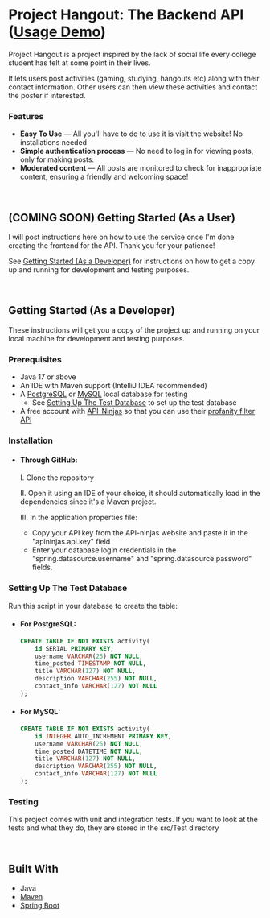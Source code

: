# Project Hangout: The Backend API ([Usage Demo](USAGEDEMO.md))

Project Hangout is a project inspired by the lack of social life every college student has felt at some point in their lives.

It lets users post activities (gaming, studying, hangouts etc) along with their contact information. Other users can then view these activities and contact the poster if interested.

### Features
* **Easy To Use** — All you'll have to do to use it is visit the website! No installations needed
* **Simple authentication process** — No need to log in for viewing posts, only for making posts.
* **Moderated content** — All posts are monitored to check for inappropriate content, ensuring a friendly and welcoming space!
<br>

## (COMING SOON) Getting Started (As a User)

I will post instructions here on how to use the service once I'm done creating the frontend for the API. Thank you for your patience!

See [Getting Started (As a Developer)](#getting-started-as-a-developer) for instructions on how to get a copy up and running for development and testing purposes.

<br>

## Getting Started (As a Developer)

These instructions will get you a copy of the project up and running on your local machine for development and testing purposes. 

### Prerequisites
* Java 17 or above
* An IDE with Maven support (IntelliJ IDEA recommended)
* A [PostgreSQL](https://www.w3schools.com/postgresql/postgresql_install.php) or [MySQL](https://www.geeksforgeeks.org/how-to-install-mysql-in-windows/) local database for testing
  * See [Setting Up The Test Database](#setting-up-the-test-database) to set up the test database
* A free account with [API-Ninjas](https://api-ninjas.com/) so that you can use their [profanity filter API](https://api-ninjas.com/api/profanityfilter)

### Installation

* #### Through GitHub:
    I. Clone the repository
  
    II. Open it using an IDE of your choice, it should automatically load in the dependencies since it's a Maven project.

    III. In the application.properties file:
  * Copy your API key from the API-ninjas website and paste it in the "apininjas.api.key" field
  * Enter your database login credentials in the "spring.datasource.username" and "spring.datasource.password" fields.


### Setting Up The Test Database
Run this script in your database to create the table:

* #### For PostgreSQL:
  ```sql
  CREATE TABLE IF NOT EXISTS activity(
      id SERIAL PRIMARY KEY,
      username VARCHAR(25) NOT NULL,
      time_posted TIMESTAMP NOT NULL,
      title VARCHAR(127) NOT NULL,
      description VARCHAR(255) NOT NULL,
      contact_info VARCHAR(127) NOT NULL
  );
  ```

* #### For MySQL:
  ```sql
  CREATE TABLE IF NOT EXISTS activity(
      id INTEGER AUTO_INCREMENT PRIMARY KEY,
      username VARCHAR(25) NOT NULL,
      time_posted DATETIME NOT NULL,
      title VARCHAR(127) NOT NULL,
      description VARCHAR(255) NOT NULL,
      contact_info VARCHAR(127) NOT NULL
  );
  ```

### Testing

This project comes with unit and integration tests. If you want to look at the tests and what they do, they are stored in the src/Test directory

<br>

## Built With

* Java
* [Maven](https://maven.apache.org/)
* [Spring Boot](https://start.spring.io/)
